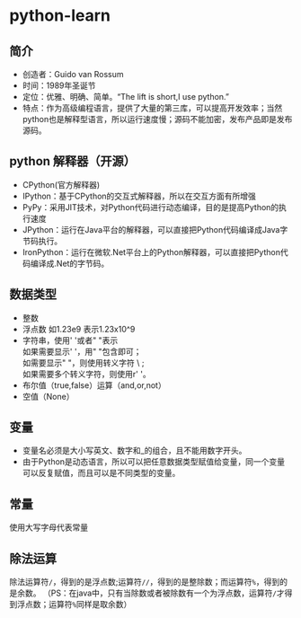 # python-learn
## 简介
- 创造者：Guido van Rossum
- 时间：1989年圣诞节
- 定位：优雅、明确、简单。“The lift is short,I use python.”
- 特点：作为高级编程语言，提供了大量的第三库，可以提高开发效率；当然python也是解释型语言，所以运行速度慢；源码不能加密，发布产品即是发布源码。
## python 解释器（开源）
- CPython(官方解释器)
- IPython：基于CPython的交互式解释器，所以在交互方面有所增强
- PyPy：采用JIT技术，对Python代码进行动态编译，目的是提高Python的执行速度
- JPython：运行在Java平台的解释器，可以直接把Python代码编译成Java字节码执行。
- IronPython：运行在微软.Net平台上的Python解释器，可以直接把Python代码编译成.Net的字节码。
## 数据类型
- 整数
- 浮点数 如1.23e9 表示1.23x10^9
- 字符串，使用' '或者" "表示<br>如果需要显示' '，用" "包含即可；<br> 如需要显示" "，则使用转义字符 \\ ;<br> 如果需要多个转义字符，则使用r' '。
- 布尔值（true,false）运算（and,or,not）
- 空值（None）
## 变量
- 变量名必须是大小写英文、数字和_的组合，且不能用数字开头。
- 由于Python是动态语言，所以可以把任意数据类型赋值给变量，同一个变量可以反复赋值，而且可以是不同类型的变量。
## 常量
使用大写字母代表常量
## 除法运算
除法运算符`/`，得到的是浮点数;运算符`//`，得到的是整除数；而运算符`%`，得到的是余数。
（PS：在java中，只有当除数或者被除数有一个为浮点数，运算符`/`才得到浮点数；运算符`%`同样是取余数）
